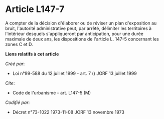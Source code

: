 # Article L147-7

A compter de la décision d'élaborer ou de réviser un plan d'exposition au bruit, l'autorité administrative peut, par arrêté,
délimiter les territoires à l'intérieur desquels s'appliqueront par anticipation, pour une durée maximale de deux ans, les
dispositions de l'article L. 147-5 concernant les zones C et D.

**Liens relatifs à cet article**

_Créé par_:

  - Loi n°99-588 du 12 juillet 1999 - art. 7 () JORF 13 juillet 1999

_Cite_:

  - Code de l'urbanisme - art. L147-5 (M)

_Codifié par_:

  - Décret n°73-1022 1973-11-08 JORF 13 novembre 1973
